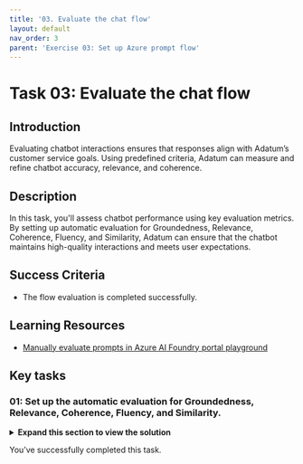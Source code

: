 ```yaml
---
title: '03. Evaluate the chat flow'
layout: default
nav_order: 3
parent: 'Exercise 03: Set up Azure prompt flow'
---
```


# Task 03: Evaluate the chat flow

## Introduction

Evaluating chatbot interactions ensures that responses align with Adatum’s customer service goals. Using predefined criteria, Adatum can measure and refine chatbot accuracy, relevance, and coherence.

## Description

In this task, you'll assess chatbot performance using key evaluation metrics. By setting up automatic evaluation for Groundedness, Relevance, Coherence, Fluency, and Similarity, Adatum can ensure that the chatbot maintains high-quality interactions and meets user expectations.

## Success Criteria

- The flow evaluation is completed successfully.

## Learning Resources

- [Manually evaluate prompts in Azure AI Foundry portal playground](https://learn.microsoft.com/en-us/azure/ai-studio/how-to/evaluate-prompts-playground)

## Key tasks

### 01: Set up the automatic evaluation for Groundedness, Relevance, Coherence, Fluency, and Similarity.

<details markdown="block">
<summary><strong>Expand this section to view the solution</strong></summary>

1. Minimize your browser and open a new file in **Notepad**.

1. Paste in the following content and save the file as **eval.jsonl**:

    ```
    {"query":"Which tent is the most waterproof?","ground_truth":"The Alpine Explorer Tent has the highest rainfly waterproof rating at 3000m","response":"The Alpine Explorer Tent is known for its high waterproof rating of 3000mm.","chat_history":[],"context":"When choosing a tent for harsh weather conditions, it's important to consider waterproof ratings, durability, and materials used in the design."}
    {"query":"Which camping table holds the most weight?","ground_truth":"The Adventure Dining Table has a higher weight capacity than all of the other camping tables mentioned","response":"The Adventure Dining Table holds more weight than others, with a capacity of 200 lbs.","chat_history":[],"context":"A camping table should be chosen based on weight capacity, size, and durability, especially if heavy gear or multiple people will be using it."}
    {"query":"How much do the TrailWalker Hiking Shoes cost?","ground_truth":"The Trailewalker Hiking Shoes are priced at $110","response":"The TrailWalker Hiking Shoes are currently priced at $110.","chat_history":[],"context":"When shopping for hiking shoes, consider the price along with factors like comfort, grip, and durability."}
    {"query":"What is the proper care for TrailWalker hiking shoes?","ground_truth":"After each use, remove any dirt or debris by brushing or wiping the shoes with a damp cloth.","response":"To care for your TrailWalker Hiking Shoes, brush off dirt and wipe them with a damp cloth after each use.","chat_history":[],"context":"Proper care and cleaning of hiking shoes help preserve their lifespan and performance during outdoor adventures."}
    {"query":"What brand is TrailMaster tent?","ground_truth":"OutdoorLiving","response":"The TrailMaster tent is manufactured by OutdoorLiving.","chat_history":[],"context":"When choosing a tent, it's important to know the brand and its reputation for durability and performance in different weather conditions."}
    {"query":"How do I carry the TrailMaster tent around?","ground_truth":"Carry bag included for convenient storage and transportation","response":"The TrailMaster tent comes with a carry bag for easy storage and transport.","chat_history":[],"context":"Having a convenient carry bag for a tent is crucial for transporting and storing it without taking up too much space."}
    {"query":"What is the floor area for Floor Area?","ground_truth":"80 square feet","response":"The floor area of the tent is 80 square feet.","chat_history":[],"context":"The floor area of a tent plays a critical role in how many people and gear it can comfortably accommodate."}
    {"query":"What is the material for TrailBlaze Hiking Pants?","ground_truth":"Made of high-quality nylon fabric","response":"TrailBlaze Hiking Pants are made from durable nylon fabric.","chat_history":[],"context":"The material used in hiking pants should be lightweight, durable, and breathable to ensure comfort on long treks."}
    {"query":"What color does TrailBlaze Hiking Pants come in?","ground_truth":"Khaki","response":"TrailBlaze Hiking Pants are available in khaki color.","chat_history":[],"context":"Hiking pants are often available in neutral colors such as khaki, which blend well with outdoor environments and provide versatility."}
    {"query":"Can the warranty for TrailBlaze pants be transferred?","ground_truth":"The warranty is non-transferable and applies only to the original purchaser of the TrailBlaze Hiking Pants. It is valid only when the product is purchased from an authorized retailer.","response":"No, the warranty for TrailBlaze pants cannot be transferred. It only applies to the original purchaser.","chat_history":[],"context":"Warranties for outdoor gear often have specific terms, including non-transferability, to ensure protection for the original buyer."}
    {"query":"How long are the TrailBlaze pants under warranty for?","ground_truth":"The TrailBlaze Hiking Pants are backed by a 1-year limited warranty from the date of purchase.","response":"The warranty for TrailBlaze Hiking Pants lasts for 1 year from the date of purchase.","chat_history":[],"context":"Outdoor gear typically comes with a limited warranty to ensure quality and address any manufacturing defects within a certain time frame."}
    {"query":"What is the material for PowerBurner Camping Stove?","ground_truth":"Stainless Steel","response":"The PowerBurner Camping Stove is made from stainless steel.","chat_history":[],"context":"Camping stoves are often made from durable materials like stainless steel to withstand outdoor conditions and extended use."}
    {"query":"Is France in Europe?","ground_truth":"Sorry, I can only handle queries related to outdoor/camping gear and equipment.","response":"I'm afraid I can only answer questions related to outdoor gear and equipment.","chat_history":[],"context":"This model is designed to assist with questions about camping gear, tents, hiking shoes, and similar outdoor products."}
    ```

1. Return to the **chatflow1** page, select **Evaluate**,then select **Automated evaluation**.

    ![jd9ditm5.jpg](../media/jd9ditm5.jpg)

1. On the **Basic information** tab, set the **Evaluation name** to **eval1** , then select **Next**.

1. On the **Configure test data** tab, select **+ Add your dataset**.

1. Select **Upload file**, then select the **eval.jsonl** file.

1. Once the data loads, ensure the **chat_history** value is set to **${data.chat_history}** and the **query** value is set to **${data.query}**, then select **Next**.

    ![dbe6ai26.jpg](../media/dbe6ai26.jpg)

1. On the **Select metrics** tab, select the checkboxes for **Groundedness**, **Relevance**, **Coherence**, **Fluency**, and **Similarity**.

1. Select your connection from the **Connection** dropdown menu. The **gpt-4o-mini** model should be automatically selected.

    ![t8boqae7.jpg](../media/t8boqae7.jpg)

    {: .important }
    > Normally, a more advanced model would be used for evaluation. In this case, our chat flow relies on the more compact gpt-4o-mini, whereas a model like gpt-4o would typically be used to evaluate metrics against the data. For this lab, however, we will use the same model for evaluation.

1. Scroll to the bottom of the page and  ensure the data mapping is correct, then select **Next**:

    ![vkklefre.jpg](../media/vkklefre.jpg)

1. Select **Submit** and wait for the evaluation to finish.

    {: .important }
    > Once the evaluation is finished, you'll see scores for the metrics that were selected. These scores are based on the chat flow's response to the test data. You can move through the evaluation to see more detailed information on the metric scores and the reasoning behind those scores.
    
    ![9dyabizf.jpg](../media/9dyabizf.jpg)

</details>

You’ve successfully completed this task.
